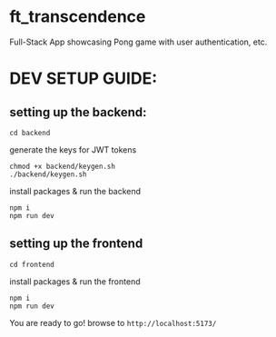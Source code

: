 # ft_transcendence
Full-Stack App showcasing Pong game with user authentication, etc.

# DEV SETUP GUIDE:
## setting up the backend:
```
cd backend
```
generate the keys for JWT tokens
``` 
chmod +x backend/keygen.sh
./backend/keygen.sh
```
install packages & run the backend
```
npm i
npm run dev
```
## setting up the frontend
```
cd frontend
```
install packages & run the frontend
```
npm i
npm run dev
```
You are ready to go! browse to ``http://localhost:5173/``